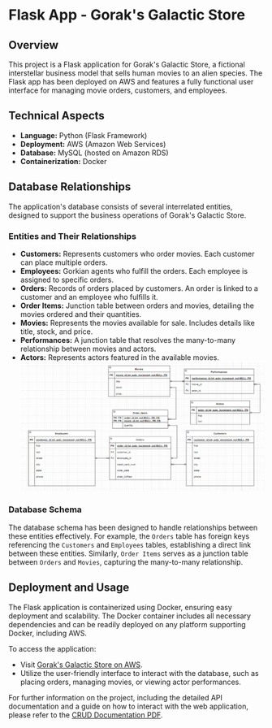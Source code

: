 # Flask App - Gorak's Galactic Store

## Overview
This project is a Flask application for Gorak's Galactic Store, a fictional interstellar business model that sells human movies to an alien species. The Flask app has been deployed on AWS and features a fully functional user interface for managing movie orders, customers, and employees.

## Technical Aspects
- **Language:** Python (Flask Framework)
- **Deployment:** AWS (Amazon Web Services)
- **Database:** MySQL (hosted on Amazon RDS)
- **Containerization:** Docker

## Database Relationships
The application's database consists of several interrelated entities, designed to support the business operations of Gorak's Galactic Store.

### Entities and Their Relationships
- **Customers:** Represents customers who order movies. Each customer can place multiple orders.
- **Employees:** Gorkian agents who fulfill the orders. Each employee is assigned to specific orders.
- **Orders:** Records of orders placed by customers. An order is linked to a customer and an employee who fulfills it.
- **Order Items:** Junction table between orders and movies, detailing the movies ordered and their quantities.
- **Movies:** Represents the movies available for sale. Includes details like title, stock, and price.
- **Performances:** A junction table that resolves the many-to-many relationship between movies and actors.
- **Actors:** Represents actors featured in the available movies.
![Entities' Relationship](documentation/entity_relationship.png)
### Database Schema
The database schema has been designed to handle relationships between these entities effectively. For example, the `Orders` table has foreign keys referencing the `Customers` and `Employees` tables, establishing a direct link between these entities. Similarly, `Order Items` serves as a junction table between `Orders` and `Movies`, capturing the many-to-many relationship.

## Deployment and Usage
The Flask application is containerized using Docker, ensuring easy deployment and scalability. The Docker container includes all necessary dependencies and can be readily deployed on any platform supporting Docker, including AWS.

To access the application:
- Visit [Gorak's Galactic Store on AWS](https://18.116.51.37:5000/).
- Utilize the user-friendly interface to interact with the database, such as placing orders, managing movies, or viewing actor performances.

For further information on the project, including the detailed API documentation and a guide on how to interact with the web application, please refer to the [CRUD Documentation PDF](documentation/CRUD_documentation.pdf).
